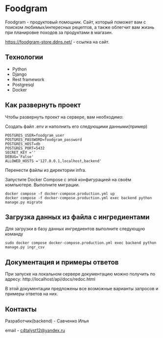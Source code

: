 # Foodgram
Foodgram - продуктовый помощник. Сайт, который поможет вам с поиском любимых/интересных рецептов, а также облегчит вам жизнь при планировке походов за продуктами в магазин.

https://foodgram-store.ddns.net/ - ссылка на сайт.

## Технологии
- Python
- Django
- Rest framework
- Postgresql
- Docker

## Как развернуть проект
Чтобы развернуть проект на сервере, вам необходимо:

Создать файл .env и наполнить его следующими данными(пример)

```plaintext
POSTGRES_USER=foodgram_user
POSTGRES_PASSWORD=foodgram_password
POSTGRES_HOST=db
POSTGRES_PORT=5432
SECRET_KEY =''
DEBUG='False'
ALLOWED_HOSTS ='127.0.0.1,localhost,backend'
```

Перенести файлы из директории infra.

Запустите Docker Compose с этой конфигурацией на своём компьютере.
Выполните миграции.

```plaintext
docker compose -f docker-compose.production.yml up
docker compose -f docker-compose.production.yml exec backend python manage.py migrate
```

## Загрузка данных из файла с ингредиентами

Для загрузки в базу данных ингредиентов выполните следующую команду

```plaintext
sudo docker compose docker-compose.production.yml exec backend python manage.py ingr_csv
```

## Документация и примеры ответов

При запуске на локальном сервере документацию можно получить по адресу:
http://localhost/api/docs/redoc.html

В этой документации предложены все возможные варианты запросов и примеры ответов на них.

## Контакты
Разработчик(backend) - Савченко Илья

email - c4talyst12@yandex.ru

